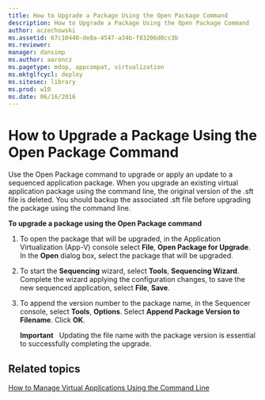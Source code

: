 ```yaml
---
title: How to Upgrade a Package Using the Open Package Command
description: How to Upgrade a Package Using the Open Package Command
author: aczechowski
ms.assetid: 67c10440-de8a-4547-a34b-f83206d0cc3b
ms.reviewer: 
manager: dansimp
ms.author: aaroncz
ms.pagetype: mdop, appcompat, virtualization
ms.mktglfcycl: deploy
ms.sitesec: library
ms.prod: w10
ms.date: 06/16/2016
---
```



# How to Upgrade a Package Using the Open Package Command


Use the Open Package command to upgrade or apply an update to a sequenced application package. When you upgrade an existing virtual application package using the command line, the original version of the .sft file is deleted. You should backup the associated .sft file before upgrading the package using the command line.

**To upgrade a package using the Open Package command**

1.  To open the package that will be upgraded, in the Application Virtualization (App-V) console select **File**, **Open Package for Upgrade**. In the **Open** dialog box, select the package that will be upgraded.

2.  To start the **Sequencing** wizard, select **Tools**, **Sequencing Wizard**. Complete the wizard applying the configuration changes, to save the new sequenced application, select **File**, **Save**.

3.  To append the version number to the package name, in the Sequencer console, select **Tools**, **Options**. Select **Append Package Version to Filename**. Click **OK**.

    **Important**  
    Updating the file name with the package version is essential to successfully completing the upgrade.

     

## Related topics


[How to Manage Virtual Applications Using the Command Line](how-to-manage-virtual-applications-using-the-command-line.md)

 

 





